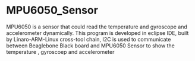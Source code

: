 # MPU6050_Sensor
MPU6050 is a sensor that could read the temperature and gyroscope and accelerometer dynamically. This program is developed in eclipse IDE, built by Linaro-ARM-Linux cross-tool chain, I2C is used to communicate between Beaglebone Black board and MPU6050 Sensor to show the temperature , gyroscoep and accelerometer
